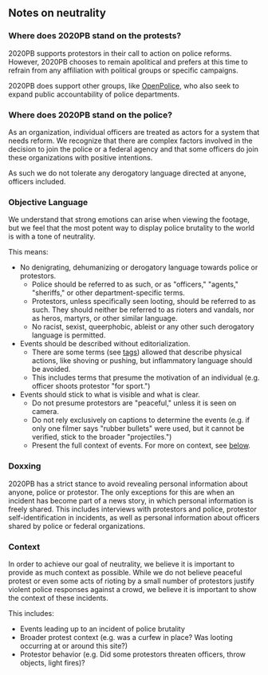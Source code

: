 ## Notes on neutrality


### Where does 2020PB stand on the protests?

2020PB supports protestors in their call to action on police reforms. However, 2020PB chooses to remain apolitical and prefers at this time to refrain from any affiliation with political groups or specific campaigns.

2020PB does support other groups, like [OpenPolice](OpenPolice.org), who also seek to expand public accountability of police departments.


### Where does 2020PB stand on the police?

As an organization, individual officers are treated as actors for a system that needs reform. We recognize that there are complex factors involved in the decision to join the police or a federal agency and that some officers do join these organizations with positive intentions.

As such we do not tolerate any derogatory language directed at anyone, officers included.


### Objective Language

We understand that strong emotions can arise when viewing the footage, but we feel that the most potent way to display police brutality to the world is with a tone of neutrality.

This means:

* No denigrating, dehumanizing or derogatory language towards police or protestors.
    * Police should be referred to as such, or as "officers," "agents," "sheriffs," or other department-specific terms.
    * Protestors, unless specifically seen looting, should be referred to as such. They should neither be referred to as rioters and vandals, nor as heros, martyrs, or other similar language.
    * No racist, sexist, queerphobic, ableist or any other such derogatory language is permitted.
* Events should be described without editorialization.
    * There are some terms (see [tags](./docs/tags.md)) allowed that describe physical actions, like shoving or pushing, but inflammatory language should be avoided.
    * This includes terms that presume the motivation of an individual (e.g. officer shoots protestor "for sport.")
* Events should stick to what is visible and what is clear.
    * Do not presume protestors are "peaceful," unless it is seen on camera.
    * Do not rely exclusively on captions to determine the events (e.g. if only one filmer says "rubber bullets" were used, but it cannot be verified, stick to the broader "projectiles.")
    * Present the full context of events. For more on context, see [below](#context).


### Doxxing

2020PB has a strict stance to avoid revealing personal information about anyone, police or protestor. The only exceptions for this are when an incident has become part of a news story, in which personal information is freely shared. This includes interviews with protestors and police, protestor self-identification in incidents, as well as personal information about officers shared by police or federal organizations.


### Context

In order to achieve our goal of neutrality, we believe it is important to provide as much context as possible. While we do not believe peaceful protest or even some acts of rioting by a small number of protestors justify violent police responses against a crowd, we believe it is important to show the context of these incidents.

This includes:
* Events leading up to an incident of police brutality
* Broader protest context (e.g. was a curfew in place? Was looting occurring at or around this site?)
* Protestor behavior (e.g. Did some protestors threaten officers, throw objects, light fires)?
